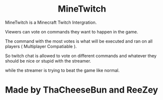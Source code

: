 <h1 align="center">
	MineTwitch
</h1>

MineTwitch is a Minecraft Twitch Intergration.

Viewers can vote on commands they want to happen in the game.

The command with the most votes is what will be executed and ran on all players ( Multiplayer Compatiable ).

So twitch chat is allowed to vote on different commands and whatever they should be nice or stupid with the streamer.

while the streamer is trying to beat the game like normal.

# Made by ThaCheeseBun and ReeZey


